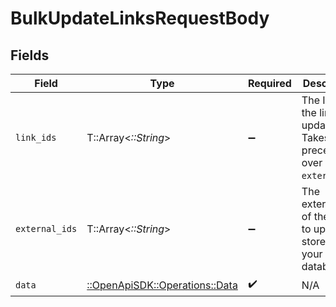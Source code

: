 # BulkUpdateLinksRequestBody


## Fields

| Field                                                                | Type                                                                 | Required                                                             | Description                                                          |
| -------------------------------------------------------------------- | -------------------------------------------------------------------- | -------------------------------------------------------------------- | -------------------------------------------------------------------- |
| `link_ids`                                                           | T::Array<*::String*>                                                 | :heavy_minus_sign:                                                   | The IDs of the links to update. Takes precedence over `externalIds`. |
| `external_ids`                                                       | T::Array<*::String*>                                                 | :heavy_minus_sign:                                                   | The external IDs of the links to update as stored in your database.  |
| `data`                                                               | [::OpenApiSDK::Operations::Data](../../models/operations/data.md)    | :heavy_check_mark:                                                   | N/A                                                                  |